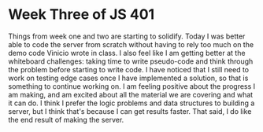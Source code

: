 # Week Three of JS 401

Things from week one and two are starting to solidify. Today I was better able to code the server from scratch without having to rely too much on the demo code Vinicio  wrote in class. I also feel like I am getting better at the whiteboard challenges: taking time to write pseudo-code and think through the problem before starting to write code. I have noticed that I still need to work on testing edge cases once I have implemented a solution, so that is something to continue working on. I am feeling positive about the progress I am making, and am excited about all the material we are covering and what it can do. I think I prefer the logic problems and data structures to building a server, but I think that's because I can get results faster. That said, I do like the end result of making the server.
